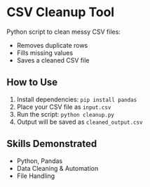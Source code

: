 # CSV Cleanup Tool

Python script to clean messy CSV files:
- Removes duplicate rows
- Fills missing values
- Saves a cleaned CSV file

## How to Use
1. Install dependencies: `pip install pandas`
2. Place your CSV file as `input.csv`
3. Run the script: `python cleanup.py`
4. Output will be saved as `cleaned_output.csv`

## Skills Demonstrated
- Python, Pandas
- Data Cleaning & Automation
- File Handling
